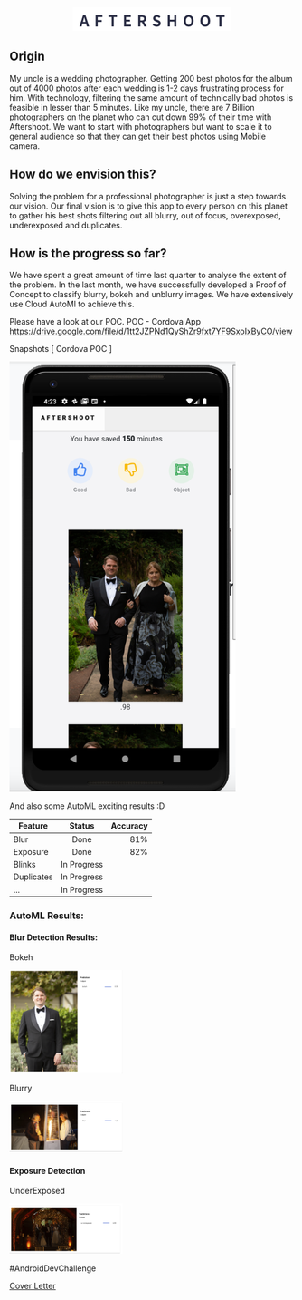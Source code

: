 <p align='center'>
  <img src='images/Screenshot 2019-12-03 at 8.24.22 PM.png'>
</p>

## Origin 
My uncle is a wedding photographer. Getting 200 best photos for the album out of 4000 photos after each wedding is 1-2 days frustrating process for him. With technology, filtering the same amount of technically bad photos is feasible in lesser than 5 minutes. Like my uncle, there are 7 Billion photographers on the planet who can cut down 99% of their time with Aftershoot.
We want to start with photographers but want to scale it to general audience so that they can get their best photos using Mobile camera.

## How do we envision this?
Solving the problem for a professional photographer is just a step towards our vision. Our final vision is to give this app to every person on this planet to gather his best shots filtering out all blurry, out of focus, overexposed, underexposed and duplicates.

## How is the progress so far?
We have spent a great amount of time last quarter to analyse the extent of the problem. In the last month, we have successfully developed a Proof of Concept to classify blurry, bokeh and unblurry images. We have extensively use Cloud AutoMl to achieve this. 

Please have a look at our POC.
POC - Cordova App
https://drive.google.com/file/d/1tt2JZPNd1QyShZr9fxt7YF9SxoIxByCO/view

Snapshots [ Cordova POC ]
<p>
  <img src='images/Screenshot 2019-12-06 at 4.23.51 PM.png' alt='shots' width='400'>
</p>

And also some AutoML exciting results :D

| Feature       | Status        |Accuracy|
| ------------- |:-------------:| -----:|
| Blur          | Done          | 81%   |
| Exposure      | Done          | 82%   |
| Blinks        | In Progress   |       |
| Duplicates    | In Progress   |       |
| ...           | In Progress   |       |

### AutoML Results:
<h4>Blur Detection Results:</h4>
<p>Bokeh</p>
<img src='./images/1.png' style='max-width: 200px' alt='bokeh'/>
<p>Blurry</p>
<img src='./images/2.png' style='max-width: 200px' alt='blurry'/>
<h4>Exposure Detection</h4>
<p>UnderExposed</p>
<img src='./images/underexposed.png' style='max-width: 200px' alt='underexposed'/>


<p>#AndroidDevChallenge</p>
<a href='https://github.com/aayusharora/Aftershoot/blob/master/cover-letter.md'>Cover Letter</a>
